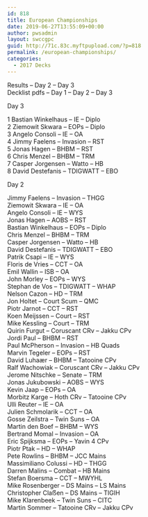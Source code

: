```yaml
---
id: 818
title: European Championships
date: 2019-06-27T13:55:09+00:00
author: pwsadmin
layout: swccgpc
guid: http://71c.83c.myftpupload.com/?p=818
permalink: /european-championships/
categories:
  - 2017 Decks
---
```

Results – Day 2 – Day 3  
Decklist pdfs – Day 1 – Day 2 – Day 3

Day 3

1 Bastian Winkelhaus – IE – Diplo  
2 Ziemowit Skwara – EOPs – Diplo  
3 Angelo Consoli – IE – OA  
4 Jimmy Faelens – Invasion – RST  
5 Jonas Hagen – BHBM – RST  
6 Chris Menzel – BHBM – TRM  
7 Casper Jorgensen – Watto – HB  
8 David Destefanis – TDIGWATT – EBO

Day 2

Jimmy Faelens – Invasion – THGG  
Ziemowit Skwara – IE – OA  
Angelo Consoli – IE – WYS  
Jonas Hagen – AOBS – RST  
Bastian Winkelhaus – EOPs – Diplo  
Chris Menzel – BHBM – TRM  
Casper Jorgensen – Watto – HB  
David Destefanis – TDIGWATT – EBO  
Patrik Csapi – IE – WYS  
Floris de Vries – CCT – OA  
Emil Wallin – ISB – OA  
John Morley – EOPs – WYS  
Stephan de Vos – TDIGWATT – WHAP  
Nelson Cazon – HD – TRM  
Jon Holtet – Court Scum – QMC  
Piotr Jarnot – CCT – RST  
Koen Meijssen – Court – RST  
Mike Kessling – Court – TRM  
Quirin Furgut – Coruscant CRv – Jakku CPv  
Jordi Paul – BHBM – RST  
Paul McPherson – Invasion – HB Quads  
Marvin Tegeler – EOPs – RST  
David Luhaær – BHBM – Tatooine CPv  
Ralf Wachowiak – Coruscant CRv – Jakku CPv  
Jerome Nitschke – Senate – TRM  
Jonas Jukubowski – AOBS – WYS  
Kevin Jaap – EOPs – OA  
Morbitz Karge – Hoth CRv – Tatooine CPv  
Ulli Reuter – IE – OA  
Julien Schmolarik – CCT – OA  
Gosse Zeilstra – Twin Suns – OA  
Martin den Boef – BHBM – WYS  
Bertrand Momal – Invasion – OA  
Eric Spijksma – EOPs – Yavin 4 CPv  
Piotr Ptak – HD – WHAP  
Pete Rowlins – BHBM – JCC Mains  
Massimiliano Colussi – HD – THGG  
Darren Malins – Combat – HB Mains  
Stefan Boersma – CCT – MWYHL  
Mike Rosenberger – DS Mains – LS Mains  
Christopher Claẞen – DS Mains – TIGIH  
Mike Klarenbeek – Twin Suns – CITC  
Martin Sommer – Tatooine CRv – Jakku CPv